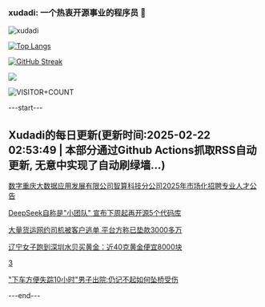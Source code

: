 ### xudadi: 一个热衷开源事业的程序员 👋

![xudadi](https://github-readme-stats-git-masterorgs-github-readme-stats-team.vercel.app/api?username=xudadi)

[![Top Langs](https://github-readme-stats.vercel.app/api/top-langs/?username=xudadi)](https://github.com/anuraghazra/github-readme-stats)

[![GitHub Streak](https://streak-stats.demolab.com?user=xudadi&locale=zh_Hans)](https://git.io/streak-stats)

![](https://raw.githubusercontent.com/xudadi/xudadi/main/assets/github-contribution-grid-snake.svg)

![VISITOR+COUNT](https://komarev.com/ghpvc/?username=xudadi&label=VISITOR+COUNT)


---start---

## Xudadi的每日更新(更新时间:2025-02-22 02:53:49 | 本部分通过Github Actions抓取RSS自动更新, 无意中实现了自动刷绿墙...)

[数字重庆大数据应用发展有限公司智算科技分公司2025年市场化招聘专业人才公告](https://www.gongkaoleida.com/article/2296934)

[DeepSeek自称是"小团队" 宣布下周起再开源5个代码库](https://m.163.com/news/article/JOU6N6TD0534A4SC.html)

[大量货运网约司机被客户逃单 平台方称已垫款3000多万](https://m.163.com/news/article/JOUGJKRO0514D3UH.html)

[辽宁女子跑到深圳水贝买黄金：近40克黄金便宜8000块](https://m.163.com/news/article/JOUGHRGA0514D3UH.html)

[3](https://m.163.com/touch/news/sub/domestic)

["下车方便失踪10小时"男子出院:仍记不起如何坠桥受伤](https://m.163.com/news/article/JOU7JPPS051492T3.html)

---end---
